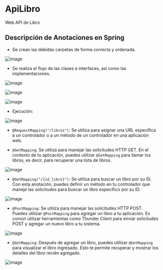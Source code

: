 # ApiLibro
Web API de Libro
## Descripción de Anotaciones en Spring

- Se crean las debidas carpetas de forma correcta y ordenada.

![image](https://github.com/cristofer753/Web_API_de_Libro/assets/141539505/01df9cb6-936b-4093-9de8-cbabf41888ac)

- Se realiza el flujo de las clases e interfaces, así como las implementaciones.

![image](https://github.com/cristofer753/Web_API_de_Libro/assets/141539505/270002e9-fd07-453c-88b7-0d6408dba1c3)


![image](https://github.com/cristofer753/Web_API_de_Libro/assets/141539505/62734d04-867f-4044-956b-9d0b4390d721)

![image](https://github.com/cristofer753/Web_API_de_Libro/assets/141539505/7b94bd47-5cdc-4457-b5b7-bb37a272e143)


- Ejecución:

![image](https://github.com/cristofer753/biblioteca/assets/141539505/756cf5bf-2f4d-4e6b-8247-fa8ba1d01d95)


- `@RequestMapping("/libros")`: Se utiliza para asignar una URL específica a un controlador o a un método de un controlador en una aplicación web.

- `@GetMapping`: Se utiliza para manejar las solicitudes HTTP GET. En el contexto de tu aplicación, puedes utilizar `@GetMapping` para llamar los libros, es decir, para recuperar una lista de libros.

![image](https://github.com/cristofer753/biblioteca/assets/141539505/6bccb932-3f0f-4e76-95ff-21d72714331a)


- `@GetMapping("/{id_libro}")`: Se utiliza para buscar un libro por su ID. Con esta anotación, puedes definir un método en tu controlador que maneje las solicitudes para buscar un libro específico por su ID.

![image](https://github.com/cristofer753/biblioteca/assets/141539505/8826395a-a568-42d4-88a0-e1764d3d0ab8)


- `@PostMapping`: Se utiliza para manejar las solicitudes HTTP POST. Puedes utilizar `@PostMapping` para agregar un libro a tu aplicación. Es común utilizar herramientas como Thunder Client para enviar solicitudes POST y agregar un nuevo libro a tu sistema.

![image](https://github.com/cristofer753/biblioteca/assets/141539505/b85252d9-3b6d-4045-b549-9492af41dcf7)


- `@GetMapping`: Después de agregar un libro, puedes utilizar `@GetMapping` para visualizar el libro ingresado. Esto te permite recuperar y mostrar los detalles del libro recién agregado.

![image](https://github.com/cristofer753/biblioteca/assets/141539505/4da499a4-ecec-4297-8823-86eebfcea61f)

